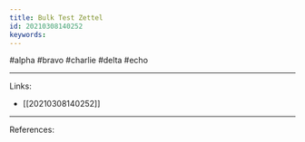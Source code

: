```yaml
---
title: Bulk Test Zettel
id: 20210308140252
keywords:
---
```

#alpha #bravo #charlie #delta #echo

---
Links:

- [[20210308140252]]

---
References:
